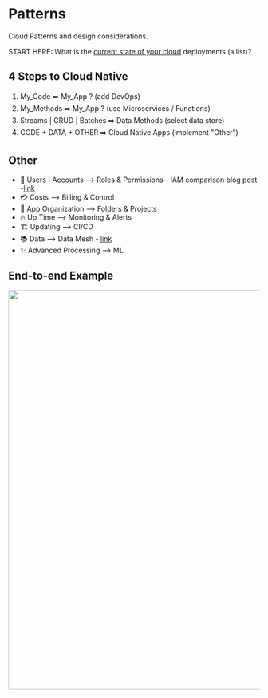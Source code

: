 # Patterns

Cloud Patterns and design considerations. 

START HERE: What is the [current state of your cloud](https://lynnlangit.medium.com/10-legacy-cloud-considerations-44b2a5073706?sk=75a729b527de05fa13103a913c9a45db) deployments (a list)?

## 4 Steps to Cloud Native
1. My_Code ➡️ My_App ? (add DevOps)
2. My_Methods ➡️ My_App ? (use Microservices / Functions)
3. Streams | CRUD | Batches ➡️ Data Methods (select data store)
4. CODE + DATA + OTHER ➡️ Cloud Native Apps (implement "Other")

## Other

- 🔐 Users | Accounts --> Roles & Permissions - IAM comparison blog post -[link](https://ermetic.com/blog/cloud/aws-azure-and-gcp-the-ultimate-iam-comparison/)
- 💳 Costs --> Billing & Control
- 📁 App Organization --> Folders & Projects
- 🔥 Up Time --> Monitoring & Alerts
- 🏗️ Updating --> CI/CD
- :books: Data --> Data Mesh - [link](https://www.datamesh-architecture.com/)
- ✨ Advanced Processing --> ML


## End-to-end Example

<img src="https://github.com/lynnlangit/learning-cloud/blob/master/patterns/images/modern-cloud-arch.png" width=800>
